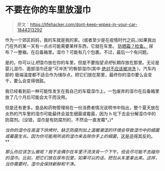 # 不要在你的车里放湿巾

> 原文：<https://lifehacker.com/dont-keep-wipes-in-your-car-1844313292>

作为一个郊区妈妈，我的车就是我的家。(或者至少是在疫情时代之前。)如果我出门在外的某一天有一点点可能需要某样东西，它就在车里。 [防晒霜？检查。](https://lifehacker.com/keep-extra-bottles-of-sunscreen-anywhere-you-might-need-1844291001) 尿布？一整箱，在后备箱里。湿巾？可能有几个包裹。不过，最后一个有问题。



是的，你可以让*把*湿巾放在你的车里，但是不要指望*会把*长期存放在那里。无论是婴儿湿巾、面部湿巾还是“可冲洗”的臀部湿巾(其中 [绝对不应该被冲洗](https://www.washingtonpost.com/business/2019/05/21/flushable-wipes-are-terrible-plumbing/) )，汽车内部的 极端温度都不适合作为储存点。把它们放在那里，最终你的湿巾要么会变干，要么会变得很脏。

我已经看到前一种可能性发生在我自己的车载湿巾上。一包废弃的湿巾在后备箱里放了几个月后可能会太干而没用。

但是还有更多。食品和药物管理局在一份消费者情况说明书中指出，整个夏天放在炎热的汽车里的湿巾可能最终会滋生细菌或霉菌，因为 h 吃下去会分解湿巾中的防腐剂。(没错，湿巾是有防腐剂的，不然会一直发霉*。)*

*当你的湿巾在高温下烘烤时，缺乏防腐剂加上温暖潮湿的环境会导致湿巾中的细菌或霉菌生长。因为你可能用所说的湿巾来去除你手上的细菌*，这是适得其反的。**

*那么你应该怎么做呢？我不会偶尔在车里汗流浃背一个下午，但会尽可能不去碰你的湿巾。比如，把它们放在尿布包里，如果可以的话，把包从车里拿出来。这样，当你需要时，湿巾会保持新鲜和干净。*